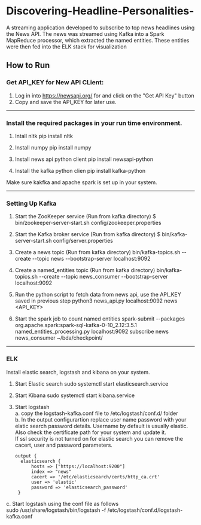 # Discovering-Headline-Personalities-
A streaming application  developed to subscribe to top news headlines using the News API. The news was streamed using Kafka into a Spark MapReduce processor, which extracted the named entities. These entities were then fed into the ELK stack for visualization

## How to Run

### Get API_KEY for New API CLient:
1. Log in into https://newsapi.org/ for and click on the "Get API Key" button
2. Copy and save the API_KEY for later use.

----------------------------------------------------------------------------------------------------------

### Install the required packages in your run time environment.
1. Intall nltk
pip install nltk

2. Install numpy
pip install numpy

3. Install news api python client
pip install newsapi-python

4. Install the kafka python clien
pip install kafka-python

Make sure kakfka and apache spark is set up in your system.

----------------------------------------------------------------------------------------------------------

### Setting Up Kafka

1. Start the ZooKeeper service (Run from kafka directory)
$ bin/zookeeper-server-start.sh config/zookeeper.properties

2. Start the Kafka broker service (Run from kafka directory)
$ bin/kafka-server-start.sh config/server.properties

3. Create a news topic (Run from kafka directory)
bin/kafka-topics.sh --create --topic news --bootstrap-server localhost:9092

4. Create a named_entities topic (Run from kafka directory)
bin/kafka-topics.sh --create --topic news_consumer --bootstrap-server localhost:9092

5. Run the python script to fetch data from news api, use the API_KEY saved in previous step
python3 news_api.py localhost:9092 news <API_KEY>


6. Start the spark job to count named entities
spark-submit --packages org.apache.spark:spark-sql-kafka-0-10_2.12:3.5.1 named_entities_processing.py localhost:9092 subscribe news news_consumer  ~/bda/checkpoint/

----------------------------------------------------------------------------------------------------------

### ELK

Install elastic search, logstash and kibana on your system.

1. Start Elastic search
sudo systemctl start elasticsearch.service

2. Start Kibana
sudo systemctl start kibana.service

3. Start logstash <br>
  a. copy the logstash-kafka.conf file to /etc/logstash/conf.d/ folder<br>
  b. In the output configurartion replace user name password with your elatic search password details. Username by default is usually elastic. <br>
     Also check the certificate path for your system and update it. <br>
     If ssl security is not turned on for elastic search you can remove the cacert, user and password parameters.<br>
     ```
     output {
       elasticsearch {
           hosts => ["https://localhost:9200"]
           index => "news"
           cacert => '/etc/elasticsearch/certs/http_ca.crt'
           user => 'elastic'
           password => 'elasticsearch_password'
      }
     ```

  c. Start logstash using the conf file as follows<br>
    sudo /usr/share/logstash/bin/logstash -f  /etc/logstash/conf.d/logstash-kafka.conf


